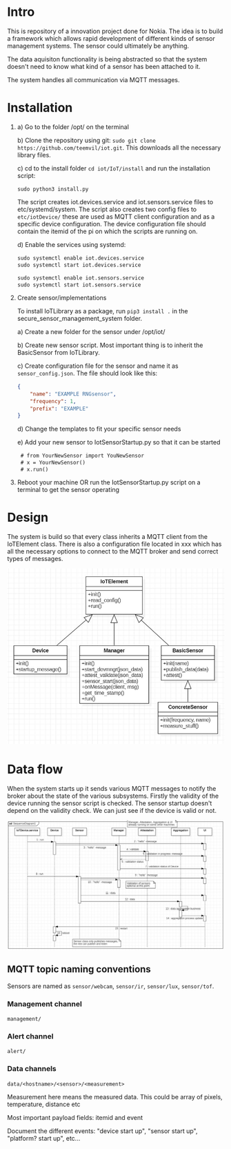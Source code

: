 # Intro

This is repository of a innovation project done for Nokia. The idea is to build a framework which allows rapid development of different kinds of sensor management systems. The sensor could ultimately be anything. 

The data aquisiton functionality is being abstracted so that the system doesn't need to know what kind of a sensor has been attached to it.

The system handles all communication via MQTT messages. 

# Installation

1.  a) Go to the folder /opt/ on the terminal

    b) Clone the repository using git: `sudo git clone https://github.com/teemvil/iot.git`. This downloads all the necessary library files.
    
    c) cd to the install folder `cd iot/IoT/install` and run the installation script: 
    ```
    sudo python3 install.py
    ```

    The script creates iot.devices.service and iot.sensors.service files to etc/systemd/system. The script also creates two config files to `etc/iotDevice/` these are used as MQTT client configuration and as a specific device configuration. The device configuration file should contain the itemid of the pi on which the scripts are running on.
    
    d) Enable the services using systemd:

    ```
    sudo systemctl enable iot.devices.service
    sudo systemctl start iot.devices.service
    ```

    ```
    sudo systemctl enable iot.sensors.service
    sudo systemctl start iot.sensors.service
    ```

2. Create sensor/implementations 

    To install IoTLibrary as a package, run `pip3 install .` in the secure_sensor_management_system folder.

    a) Create a new folder for the sensor under /opt/iot/    

    b) Create new sensor script. Most important thing is to inherit the BasicSensor from IoTLibrary. 

    c) Create configuration file for the sensor and name it as `sensor_config.json`. The file should look like this:
    ```json
    {
        "name": "EXAMPLE RNGsensor",
        "frequency": 1,
        "prefix": "EXAMPLE"
    } 
    ```

    d) Change the templates to fit your specific sensor needs    

    e) Add your new sensor to IotSensorStartup.py so that it can be started

        # from YourNewSensor import YouNewSensor
        # x = YourNewSensor()
        # x.run()

3. Reboot your machine OR run the IotSensorStartup.py script on a terminal to get the sensor operating


# Design

The system is build so that every class inherits a MQTT client from the IoTElement class. There is also a configuration file located in xxx which has all the necessary options to connect to the MQTT broker and send correct types of messages.

![device class diagram](documentation/pics/insidedevice.JPG)

# Data flow

When the system starts up it sends various MQTT messages to notify the broker about the state of the various subsystems. Firstly the validity of the device running the sensor script is checked. The sensor startup doesn't depend on the validity check. We can just see if the device is valid or not. 

![sequence diagram](documentation/pics/devicesequence.JPG)

## MQTT topic naming conventions

Sensors are named as `sensor/webcam`, `sensor/ir`, `sensor/lux`, `sensor/tof`.

### Management channel
```
management/
```

### Alert channel
```
alert/
```

### Data channels
```
data/<hostname>/<sensor>/<measurement>
```
Measurement here means the measured data. This could be array of pixels, temperature, distance etc


Most important payload fields:
itemid and event

Document the different events:
"device start up", "sensor start up", "platform? start up", etc...
